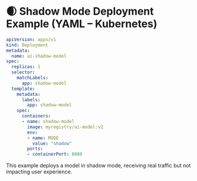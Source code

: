 
# 🌒 Shadow Mode Deployment Example (YAML – Kubernetes)

```yaml
apiVersion: apps/v1
kind: Deployment
metadata:
  name: ai-shadow-model
spec:
  replicas: 1
  selector:
    matchLabels:
      app: shadow-model
  template:
    metadata:
      labels:
        app: shadow-model
    spec:
      containers:
      - name: shadow-model
        image: myregistry/ai-model:v2
        env:
        - name: MODE
          value: "shadow"
        ports:
        - containerPort: 8080
```

This example deploys a model in shadow mode, receiving real traffic but not impacting user experience.
